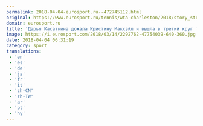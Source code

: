 ```yaml
---
permalink: 2018-04-04-eurosport.ru--472745112.html
original: https://www.eurosport.ru/tennis/wta-charleston/2018/story_sto6699785.shtml
domain: eurosport.ru
title: 'Дарья Касаткина дожала Кристину Макхэйл и вышла в третий круг турнира в Чарльстоне'
image: https://i.eurosport.com/2018/03/14/2292762-47754039-640-360.jpg
date: 2018-04-04 06:31:19
category: sport
translations: 
 - 'en'
 - 'es'
 - 'de'
 - 'ja'
 - 'fr'
 - 'it'
 - 'zh-CN'
 - 'zh-TW'
 - 'ar'
 - 'pt'
 - 'hy'
---
```


